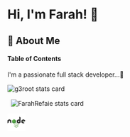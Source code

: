  # Hi, I'm Farah! 👋
## 🚀 About Me
#### Table of Contents


  
I'm a passionate full stack developer...💙

<p>
<img align="center" src="https://github-readme-stats.vercel.app/api/top-langs?username=g3root&theme=default&title_color=000000&text_color=000000&bg_color=ffffff&hide_border=true&layout=compact" alt="g3root stats card" /></p>
<p>&nbsp;
<img align="center" src="https://github-readme-stats.vercel.app/api?username=FarahRefaie&show_icons=true&theme=default&title_color=000000&text_color=000000&bg_color=ffffff&hide_border=true" alt="FarahRefaie stats card" /></p>
<a href="https://nodejs.org" target="blank">
<img align="center" 
  src="https://raw.githubusercontent.com/devicons/devicon/master/icons/nodejs/nodejs-original-wordmark.svg" alt="Node.js" height="40" width="40" />
</a>
